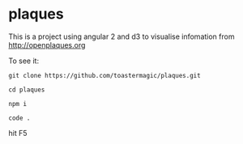 # plaques

This is a project using angular 2 and d3 to visualise infomation from http://openplaques.org

To see it:

`git clone https://github.com/toastermagic/plaques.git`

`cd plaques`

`npm i`

`code .`

hit F5
